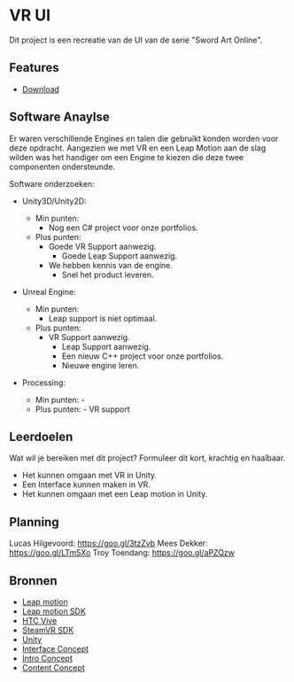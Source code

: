 # VR UI
Dit project is een recreatie van de UI van de serie "Sword Art Online".   

## Features
- [Download](link)

## Software Anaylse 
Er waren verschillende Engines en talen die gebruikt konden worden voor deze opdracht. Aangezien we met VR en een Leap Motion aan de slag wilden was het handiger om een Engine te kiezen die deze twee componenten ondersteunde.

 Software onderzoeken:
- Unity3D/Unity2D:
	- Min punten:
		- Nog een C# project voor onze portfolios.
	- Plus punten:
		- Goede VR Support aanwezig.
    		- Goede Leap Support aanwezig.
   		- We hebben kennis van de engine.
    		- Snel het product leveren.
    
- Unreal Engine:
	- Min punten:
		- Leap support is niet optimaal.
	- Plus punten:
		- VR Support aanwezig.
    		- Leap Support aanwezig.
    		- Een nieuw C++ project voor onze portfolios.
    		- Nieuwe engine leren.
    
- Processing:
  	- Min punten:
    		-
  	- Plus punten:
    		- VR support
 

## Leerdoelen 
Wat wil je bereiken met dit project? Formuleer dit kort, krachtig en haalbaar.
- Het kunnen omgaan met VR in Unity.
- Een Interface kunnen maken in VR.
- Het kunnen omgaan met een Leap motion in Unity.

## Planning 
Lucas Hilgevoord: https://goo.gl/3tzZvb
Mees Dekker:   https://goo.gl/LTm5Xo
Troy Toendang:  https://goo.gl/aPZQzw

## Bronnen
- [Leap motion](https://www.leapmotion.com/)
- [Leap motion SDK](https://developer.leapmotion.com/unity/)
- [HTC Vive](https://www.vive.com/eu/)
- [SteamVR SDK](https://github.com/ValveSoftware/steamvr_unity_plugin/releases/tag/1.2.3)
- [Unity](https://unity3d.com/)
- [Interface Concept](https://www.youtube.com/watch?v=d70Sc0IzKm0)
- [Intro Concept](https://www.youtube.com/watch?v=EUcrAwZamls)
- [Content Concept](https://www.youtube.com/watch?v=ALGcJVFb5oo)
